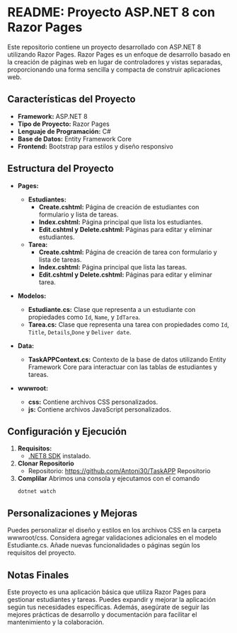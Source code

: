 # README: Proyecto ASP.NET 8 con Razor Pages

Este repositorio contiene un proyecto desarrollado con ASP.NET 8 utilizando Razor Pages. Razor Pages es un enfoque de desarrollo basado en la creación de páginas web en lugar de controladores y vistas separadas, proporcionando una forma sencilla y compacta de construir aplicaciones web.

## Características del Proyecto

- **Framework:** ASP.NET 8
- **Tipo de Proyecto:** Razor Pages
- **Lenguaje de Programación:** C#
- **Base de Datos:** Entity Framework Core
- **Frontend:** Bootstrap para estilos y diseño responsivo

## Estructura del Proyecto

- **Pages:**
  - **Estudiantes:**
    - **Create.cshtml:** Página de creación de estudiantes con formulario y lista de tareas.
    - **Index.cshtml:** Página principal que lista los estudiantes.
    - **Edit.cshtml y Delete.cshtml:** Páginas para editar y eliminar estudiantes.
  - **Tarea:**
    - **Create.cshtml:** Página de creación de tarea con formulario y lista de tareas.
    - **Index.cshtml:** Página principal que lista las tareas.
    - **Edit.cshtml y Delete.cshtml:** Páginas para editar y eliminar tarea.


- **Modelos:**
  - **Estudiante.cs:** Clase que representa a un estudiante con propiedades como `Id`, `Name`, y `IdTarea`.
  - **Tarea.cs:** Clase que representa una tarea con propiedades como `Id`, `Title`, `Details`,`Done` y `Deliver date`.

- **Data:**
  - **TaskAPPContext.cs:** Contexto de la base de datos utilizando Entity Framework Core para interactuar con las tablas de estudiantes y tareas.

- **wwwroot:**
  - **css:** Contiene archivos CSS personalizados.
  - **js:** Contiene archivos JavaScript personalizados.

## Configuración y Ejecución

1. **Requisitos:**
   - [.NET8 SDK](https://dotnet.microsoft.com/download) instalado.
2. **Clonar Repositorio**
   - Repositorio: https://github.com/Antoni30/TaskAPP Repositorio
3. **Complilar**
   Abrimos una consola y ejecutamos con el comando
   ```terminal
   dotnet watch
   ```
## Personalizaciones y Mejoras
Puedes personalizar el diseño y estilos en los archivos CSS en la carpeta wwwroot/css.
Considera agregar validaciones adicionales en el modelo Estudiante.cs.
Añade nuevas funcionalidades o páginas según los requisitos del proyecto.

## Notas Finales
Este proyecto es una aplicación básica que utiliza Razor Pages para gestionar estudiantes y tareas. Puedes expandir y mejorar la aplicación según tus necesidades específicas. Además, asegúrate de seguir las mejores prácticas de desarrollo y documentación para facilitar el mantenimiento y la colaboración.



